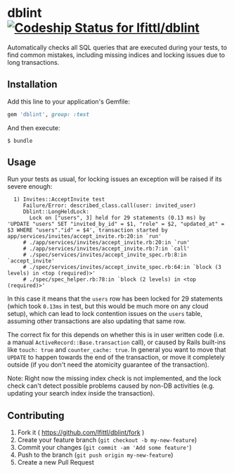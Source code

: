 # dblint [ ![Codeship Status for lfittl/dblint](https://img.shields.io/codeship/db703270-cfa3-0132-a2bb-623bdb9b8d89.svg)](https://codeship.com/projects/76752)

Automatically checks all SQL queries that are executed during your tests, to find common mistakes, including missing indices and locking issues due to long transactions.

## Installation

Add this line to your application's Gemfile:

```ruby
gem 'dblint', group: :test
```

And then execute:

    $ bundle

## Usage

Run your tests as usual, for locking issues an exception will be raised if its severe enough:

```
  1) Invites::AcceptInvite test
     Failure/Error: described_class.call(user: invited_user)
     Dblint::LongHeldLock:
       Lock on ["users", 3] held for 29 statements (0.13 ms) by 'UPDATE "users" SET "invited_by_id" = $1, "role" = $2, "updated_at" = $3 WHERE "users"."id" = $4', transaction started by app/services/invites/accept_invite.rb:20:in `run'
     # ./app/services/invites/accept_invite.rb:20:in `run'
     # ./app/services/invites/accept_invite.rb:7:in `call'
     # ./spec/services/invites/accept_invite_spec.rb:8:in `accept_invite'
     # ./spec/services/invites/accept_invite_spec.rb:64:in `block (3 levels) in <top (required)>'
     # ./spec/spec_helper.rb:78:in `block (2 levels) in <top (required)>'
```

In this case it means that the `users` row has been locked for 29 statements (which took `0.13ms` in test, but this would be much more on any cloud setup), which can lead to lock contention issues on the `users` table, assuming other transactions are also updating that same row.

The correct fix for this depends on whether this is in user written code (i.e. a manual `ActiveRecord::Base.transaction` call), or caused by Rails built-ins like `touch: true` and `counter_cache: true`. In general you want to move that `UPDATE` to happen towards the end of the transaction, or move it completely outside (if you don't need the atomicity guarantee of the transaction).

Note: Right now the missing index check is not implemented, and the lock check can't detect possible problems caused by non-DB activities (e.g. updating your search index inside the transaction).

## Contributing

1. Fork it ( https://github.com/lfittl/dblint/fork )
2. Create your feature branch (`git checkout -b my-new-feature`)
3. Commit your changes (`git commit -am 'Add some feature'`)
4. Push to the branch (`git push origin my-new-feature`)
5. Create a new Pull Request
